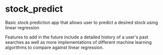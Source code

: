 # stock_predict

Basic stock prediction app that allows user to predict a desired stock using linear regression

Features to add in the future include a detailed history of a user's past searches as well as more implementations of different machine learning algorithms to compare against linear regression.

